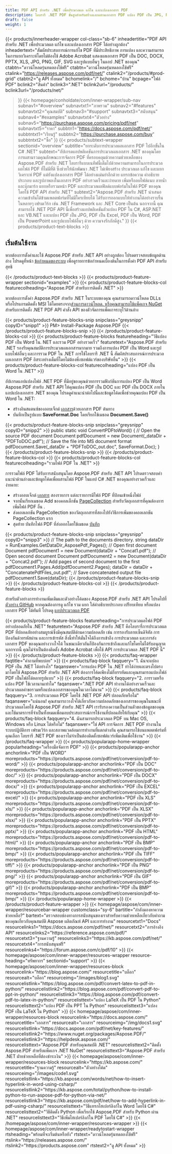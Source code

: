 ```yaml
---
title: PDF API สำหรับ .NET เพื่อประมวลผล แก้ไข และแปลงเอกสาร PDF
description: ไลบรารี .NET PDF ขั้นสูงสำหรับสร้างและผสานเอกสาร PDF แปลง PDF เป็น JPG, PDF เป็น Excel และ PDF เป็น Word ในแอป C#, ASP.NET & VB.NET
draft: false
weight: 1
---
```

{{< products/innerheader-wrapper col-class="sb-6"
  inheadertitle="PDF API สำหรับ .NET เพื่อประมวลผล แก้ไข และแปลงเอกสาร PDF ได้อย่างถูกต้อง"
  inheadertext="สัมผัสประสบการณ์การแก้ไข PDF ที่มีประสิทธิภาพ การแปลง และความสามารถในการแยกวิเคราะห์โดยไม่ต้องใช้ Adobe Acrobat แสดงผลเอกสาร PDF เป็น DOC, DOCX, PPTX, XLS, JPG, PNG, GIF, SVG และรูปแบบอื่นๆ ในแอป .NET ของคุณ"
  ctabtn="ดาวน์โหลดรุ่นทดลองใช้ฟรี"
  ctabtn="ดาวน์โหลดรุ่นทดลองใช้ฟรี"
  ctalink="https://releases.aspose.com/pdf/net/"
  ctalink2="/products/#prod-grid"
  ctabtn2="ดู API ทั้งหมด"
  bchomelink="/"
  bchome="บ้าน"
  bcpage="ไฟล์ PDF"
  bclink2="สินค้า"
  bclink3=".NET"
  bclink2url="/products/"
  bclink3url="/products/net/"
  >}}
{{< homepage/conholdate/com/inner-wrapper/sub-nav 
subnav1="#overview"
subnavtxt1="ภาพรวม" 
subnav2="#features"
subnavtxt2="คุณสมบัติ" 
subnav3="#support"
subnavtxt3="สนับสนุน" 
subnav4="#examples"
subnavtxt4="ตัวอย่าง" 
subnav5="https://purchase.aspose.com/pricing/pdf/net"
subnavtxt5="ราคา" 
subbtn1="https://docs.aspose.com/pdf/net/"
subbtntxt1="เรียนรู้"
subbtn2="https://purchase.aspose.com/buy"
subbtntxt2="ซื้อ"
>}}
   {{< products/subtext-wrapper
   sectionid="overview"
   subtitle="ยกระดับการประมวลผลเอกสาร PDF ไปอีกขั้นใน C# .NET"
   subtext="อัปเกรดแอปพลิเคชันการประมวลผลเอกสาร .NET ของคุณโดยการผสานรวมคุณลักษณะการจัดการ PDF ที่ครอบคลุมด้วยความช่วยเหลือของ Aspose.PDF สำหรับ .NET ไลบรารีแบบเนทีฟนี้เต็มไปด้วยความสามารถในการประมวลผลไฟล์ PDF ที่ไม่มีที่ติ ซึ่งช่วยให้นักพัฒนา .NET ไม่เพียงสร้าง ประมวลผล แก้ไข และแยกวิเคราะห์ PDF แต่ยังแปลงเอกสาร PDF ได้อย่างแม่นยำอีกด้วย แทรกข้อความ คำอธิบายประกอบ และรูปภาพลงในเอกสาร PDF อย่างรวดเร็วและง่ายดาย เพิ่มหรือลบไฟล์แนบ ลายน้ำและบุ๊กมาร์ก แยกหรือรวมหน้า PDF และประมวลผลฟิลด์แบบฟอร์มในไฟล์ PDF ของคุณโดยใช้ PDF API สำหรับ .NET"
   subtext2="Aspose.PDF สำหรับ .NET นำเสนอความเข้ากันได้ข้ามแพลตฟอร์มที่ไม่มีใครเทียบได้ ได้รับการออกแบบให้ทำงานได้อย่างราบรื่นในหลายๆ เฟรมเวิร์ก เช่น .NET Framework และ .NET Core เป็นต้น นอกจากนี้ คุณสามารถใช้ .NET PDF API นี้เพื่อสร้างแอปพลิเคชันตัวแปลง PDF ใน C#, ASP.NET และ VB.NET และแปลง PDF เป็น JPG, PDF เป็น Excel, PDF เป็น Word, PDF เป็น PowerPoint และรูปแบบไฟล์อื่นๆ ด้วย ความจงรักภักดีสูง."
   >}} 
   {{< products/product-text-blocks >}}
   <h2>เริ่มต้นใช้งาน</h2>
   <p>หากต้องการตั้งค่าและใช้ Aspose.PDF สำหรับ .NET API อย่างถูกต้อง โปรดตรวจสอบข้อมูลด้านล่าง โปรดดูที่หน้า <a href="https://docs.aspose.com/pdf/net/system-requirements/">ข้อกำหนดของระบบ</a> เพื่อดูรายการข้อกำหนดเบื้องต้นในการตั้งค่า PDF API สำหรับ สุทธิ</p>
   {{< /products/product-text-blocks >}}
{{< products/product-feature-wrapper
sectionid="examples"
>}}
{{< products/product-feature-blocks-col
featurecolheading="Aspose.PDF สำหรับการติดตั้ง .NET"
>}}
<p>หากต้องการตั้งค่า Aspose.PDF สำหรับ .NET ในระบบของคุณ คุณสามารถดาวน์โหลด DLLs หรือโปรแกรมติดตั้ง MSI ได้โดยตรงจาก<a href="https://releases.aspose.com/pdf/net/">ส่วนการดาวน์โหลด</ ก>. หรือคุณสามารถใช้<a href="https://www.nuget.org/packages/Aspose.PDF/">แพ็คเกจ NuGet</a> สำหรับการติดตั้ง .NET PDF API คำสั่ง API ของตัวจัดการแพ็คเกจระบุไว้ด้านล่าง</p>
{{< products/product-feature-blocks-snip
 snipclass="greysnipp"
 copyID="snipp1"
>}}
PM> Install-Package Aspose.PDF
{{< /products/product-feature-blocks-snip >}}
{{< /products/product-feature-blocks-col >}}
{{< products/product-feature-blocks
featureheading="วิธีแปลง PDF เป็น Word ใน. NET และรวม PDF อย่างรวดเร็ว"
featuretext="Aspose.PDF สำหรับ .NET รองรับคุณสมบัติการประมวลผลเอกสารมากมาย รวมถึงการแปลง PDF เป็น Word และรูปแบบไฟล์อื่นๆ และการรวม PDF ใน .NET การใช้ไลบรารี .NET นี้ สัมผัสประสบการณ์การประมวลผลเอกสาร PDF อิสระอย่างเต็มที่โดยไม่ต้องพึ่งซอฟต์แวร์ของบริษัทอื่น"
>}}
{{< products/product-feature-blocks-col
 featurecolheading="แปลง PDF เป็น Word ใน .NET"
>}}
<p>อัปเกรดแอปแปลงไฟล์ .NET PDF ที่มีอยู่ของคุณด้วยการรวมฟังก์ชันการแปลง PDF เป็น Word Aspose.PDF สำหรับ .NET API ให้คุณแปลง PDF เป็น DOC และ PDF เป็น DOCX ภายในแอปแปลงเอกสาร .NET ของคุณ โปรดดูคำแนะนำต่อไปนี้และข้อมูลโค้ดเพื่อช่วยคุณแปลง PDF เป็น Word ใน .NET:</p>
<ul>
   <li>สร้างอินสแตนซ์ของออบเจ็กต์ <a href="https://reference.aspose.com/pdf/net/aspose.pdf/document/">เอกสาร</a>ด้วยเอกสาร PDF ต้นทาง</li>
   <li>บันทึกเป็นรูปแบบ <strong>SaveFormat.Doc</strong> โดยเรียกใช้เมธอด <strong>Document.Save()</strong></li>
</ul>
{{< products/product-feature-blocks-snip
 snipclass="greysnipp"
 copyID="snipp2"
>}}
public static void ConvertPDFtoWord()
{
    // Open the source PDF document
    Document pdfDocument = new Document(_dataDir + "PDFToDOC.pdf");
    // Save the file into MS document format
    pdfDocument.Save(_dataDir + "PDFToDOC_out.doc", SaveFormat.Doc);
}
{{< /products/product-feature-blocks-snip >}}
{{< /products/product-feature-blocks-col >}}
{{< products/product-feature-blocks-col
 featurecolheading="รวมไฟล์ PDF ใน .NET"
>}}
<p>การรวมไฟล์ PDF ได้รับการสนับสนุนโดย Aspose.PDF สำหรับ .NET API โปรดตรวจสอบคำแนะนำด้านล่างและข้อมูลโค้ดเพื่อผสานไฟล์ PDF ในแอป C# .NET ของคุณอย่างรวดเร็วและง่ายดาย:</p>
<ul>
   <li>สร้างออบเจ็กต์ <a href="https://reference.aspose.com/pdf/net/aspose.pdf/document">เอกสาร</a> สองรายการ แต่ละรายการมีไฟล์ PDF ที่ป้อนเข้าหนึ่งไฟล์</li>
   <li>จากนั้นเรียกเมธอด Add ของคอลเล็กชัน <a href="https://reference.aspose.com/pdf/net/aspose.pdf/pagecollection">PageCollection</a> สำหรับวัตถุเอกสารที่คุณต้องการเพิ่มไฟล์ PDF อื่น .</li>
   <li>ส่งคอลเลกชัน PageCollection ของวัตถุเอกสารที่สองไปยังวิธีการเพิ่มของคอลเลกชัน PageCollection แรก</li>
   <li>สุดท้าย บันทึกไฟล์ PDF ที่ส่งออกโดยใช้เมธอด <a href="https://reference.aspose.com/pdf/net/aspose.pdf.document/save/methods/4">บันทึก</a></li>
</ul>
{{< products/product-feature-blocks-snip
snipclass="greysnipp"
copyID="snipp3"
>}}
// The path to the documents directory.
string dataDir = RunExamples.GetDataDir_AsposePdf_Pages();
// Open first document
Document pdfDocument1 = new Document(dataDir + "Concat1.pdf");
// Open second document
Document pdfDocument2 = new Document(dataDir + "Concat2.pdf");
// Add pages of second document to the first
pdfDocument1.Pages.Add(pdfDocument2.Pages);
dataDir = dataDir + "ConcatenatePdfFiles_out.pdf";
// Save concatenated output file
pdfDocument1.Save(dataDir);
{{< /products/product-feature-blocks-snip >}}
{{< /products/product-feature-blocks-col >}}
{{< /products/product-feature-blocks >}}
   <p class="col-lg-12">สำหรับตัวอย่างการทำงานเพิ่มเติมและตัวอย่างโค้ดของ Aspose.PDF สำหรับ .NET API โปรดไปที่ <a href="https://github.com/aspose-pdf/Aspose.PDF-for-.NET/tree/master/Examples">ตัวอย่าง GitHub</a> หากคุณต้องการดู แก้ไข รวม แยก ใส่คำอธิบายประกอบ เปรียบเทียบ หรือแปลงเอกสาร PDF ได้ทันที โปรดดู <a href="https://products.aspose.app/pdf/family" ออนไลน์ฟรีของเรา >แอปประมวลผล PDF</a></p>
{{< products/product-feature-blocks
featureheading="การประมวลผลไฟล์ PDF อย่างปลอดภัยใน .NET"
featuretext="Aspose.PDF สำหรับ .NET คือไลบรารี่การประมวลผล PDF ที่ปลอดภัยอย่างสมบูรณ์ซึ่งมีคุณสมบัติด้านความปลอดภัย เช่น การรองรับลายเซ็นดิจิทัล การป้องกันด้วยรหัสผ่าน และการเข้ารหัส สิ่งนี้ทำให้มั่นใจได้ถึงการเข้าถึง การประมวลผล และการส่งเอกสาร PDF ของคุณอย่างวางใจได้ ในขณะเดียวกันก็ป้องกันการเข้าถึงและแก้ไขโดยไม่ได้รับอนุญาต นอกจากนี้ คุณไม่จำเป็นต้องติดตั้ง Adobe Acrobat เพื่อใช้ API การประมวลผล .NET PDF นี้"
>}}
   {{< /products/product-feature-blocks >}}
   {{< products/faq-wrapper
   faqtitle="คำถามที่พบบ่อย"
>}}
   {{< products/faq-block
 faqquery="1. ฉันจะแปลง PDF เป็น .NET ได้อย่างไร"
 faqanswer="การแปลง PDF ใน .NET ทำได้ง่ายและตรงไปตรงมาโดยใช้ Aspose.PDF สำหรับ .NET API ต้องการโค้ดเพียงไม่กี่บรรทัดและคุณสามารถแปลงไฟล์ PDF เป็นไฟล์ได้หลายรูปแบบ"
>}}
   {{< products/faq-block 
 faqquery="2. การรวมหรือแปลง PDF ใช้เวลานานเท่าใด"
 faqanswer=".NET PDF API ทำงานได้อย่างรวดเร็วและประมวลผลคำขอรวมหรือแปลงเอกสารของคุณในเวลาไม่นาน"
>}}
   {{< products/faq-block
 faqquery="3. การประมวลผล PDF โดยใช้ .NET PDF API ปลอดภัยหรือไม่"
 faqanswer="แน่นอน! คุณสามารถวางใจได้เกี่ยวกับความปลอดภัยของเอกสารของคุณในขณะที่ประมวลผลโดยใช้ Aspose.PDF สำหรับ .NET API เรารับรองความเป็นส่วนตัวของข้อมูลของคุณและใช้มาตรการที่จำเป็นทั้งหมดเพื่อมอบประสบการณ์การใช้งานที่ปลอดภัยให้กับคุณ"
>}}
   {{< products/faq-block
 faqquery="4. ฉันสามารถประมวลผล PDF บน Mac OS, Windows หรือ Linux ได้หรือไม่"
 faqanswer="ใช่ API การจัดการ .NET PDF ทำงานในระบบปฏิบัติการ เฟรมเวิร์ก และสภาพแวดล้อมการทำงานที่แตกต่างกัน คุณสามารถใช้บนแพลตฟอร์มที่คุณเลือก ไลบรารี .NET PDF ของเราไม่จำเป็นต้องติดตั้งซอฟต์แวร์เพิ่มเติมเพื่อใช้งาน"
>}}
   {{< /products/faq-wrapper >}}
   {{< products/popularapp-home-wrapper
   popularheading="เครื่องมือจัดการ PDF"
   >}}
   {{< products/popularapp-anchor
 anchorlink="PDF เป็น WORD"
 moreproducts="https://products.aspose.com/pdf/net/conversion/pdf-to-word/"
>}} 
   {{< products/popularapp-anchor
 anchorlink="PDF เป็น DOC"
 moreproducts="https://products.aspose.com/pdf/net/conversion/pdf-to-doc/"
>}} 
   {{< products/popularapp-anchor
 anchorlink="PDF เป็น DOCX"
 moreproducts="https://products.aspose.com/pdf/net/conversion/pdf-to-docx/"
>}} 
   {{< products/popularapp-anchor
 anchorlink="PDF เป็น EXCEL"
 moreproducts="https://products.aspose.com/pdf/net/conversion/pdf-to-excel/"
>}} 
   {{< products/popularapp-anchor
 anchorlink="PDF เป็น XLS"
 moreproducts="https://products.aspose.com/pdf/net/conversion/pdf-to-xls/"
>}} 
   {{< products/popularapp-anchor
 anchorlink="PDF เป็น XLSX"
 moreproducts="https://products.aspose.com/pdf/net/conversion/pdf-to-xlsx/"
>}} 
   {{< products/popularapp-anchor
 anchorlink="PDF เป็น PPTX"
 moreproducts="https://products.aspose.com/pdf/net/conversion/pdf-to-pptx/"
>}} 
   {{< products/popularapp-anchor
 anchorlink="PDF เป็น HTML"
 moreproducts="https://products.aspose.com/pdf/net/conversion/pdf-to-html/"
>}} 
   {{< products/popularapp-anchor
 anchorlink="PDF เป็น BMP"
 moreproducts="https://products.aspose.com/pdf/net/conversion/pdf-to-bmp/"
>}} 
   {{< products/popularapp-anchor
 anchorlink="PDF เป็น TIFF"
 moreproducts="https://products.aspose.com/pdf/net/conversion/pdf-to-tiff/"
>}} 
   {{< products/popularapp-anchor
 anchorlink="PDF เป็น PNG"
 moreproducts="https://products.aspose.com/pdf/net/conversion/pdf-to-png/"
>}} 
   {{< products/popularapp-anchor
 anchorlink="PDF เป็น GIF"
 moreproducts="https://products.aspose.com/pdf/net/conversion/pdf-to-gif/"
>}} 
   {{< products/popularapp-anchor
 anchorlink="PDF เป็น BMP"
 moreproducts="https://products.aspose.com/pdf/net/conversion/pdf-to-bmp/"
>}}  
   {{< /products/popularapp-home-wrapper >}}
   {{< /products/product-feature-wrapper >}}
{{< homepage/aspose/com/inner-wrapper/resourcebar-wrapper
customclass="sy-6"
bartitle="กำลังมองหาความช่วยเหลือ?"
bartext="ตรวจสอบช่องทางการสนับสนุนของเราสำหรับความช่วยเหลือเกี่ยวกับคำถามของคุณเกี่ยวกับคุณสมบัติ Aspose ผลิตภัณฑ์ API และการทำงาน"
 resourcetxt1="Docs"
 resourcelinks1="https://docs.aspose.com/pdf/net/"
 resourcetxt2="การอ้างอิง API"
 resourcelinks2="https://reference.aspose.com/pdf/" 
 resourcetxt3="ฐานความรู้"
 resourcelinks3="https://kb.aspose.com/pdf/net/"
 resourcetxt4="การสนับสนุนฟรี"
 resourcelinks4="https://forum.aspose.com/c/pdf/10"
>}}
{{< homepage/aspose/com/inner-wrapper/resources-wrapper
 resource-heading="ทรัพยากร"
 sectionid="support"
>}}
{{< homepage/aspose/com/inner-wrapper/resources-block
 resourcelink="https://blog.aspose.com/"
 resourcetitle="บล็อก"
 resourcealt="บล็อก"
 resourceimg="/images/blog1.svg"
 resourcelistlink="https://blog.aspose.com/pdf/convert-latex-to-pdf-in-python/"
 resourcelistlink2="https://blog.aspose.com/pdf/convert-pdf-to-ppt-in-python/"
 resourcelistlink3="https://blog.aspose.com/pdf/convert-pdf-to-latex-in-python/"
 resourcelisttext="แปลง LaTeX เป็น PDF ใน Python"
 resourcelisttext2="แปลง PDF เป็น PPT ใน Python"
 resourcelisttext3="แปลง PDF เป็น LaTeX ใน Python"
>}}
{{< homepage/aspose/com/inner-wrapper/resources-block
 resourcelink="https://docs.aspose.com/"
 resourcetitle="เอกสาร"
 resourcealt="เอกสาร"
 resourceimg="/img/docs1.svg"
 resourcelistlink="https://docs.aspose.com/pdf/net/key-features/"
 resourcelistlink2="https://www.nuget.org/packages/Aspose.PDF/"
 resourcelistlink3="https://helpdesk.aspose.com/"
 resourcelisttext="Aspose.PDF สำหรับคุณสมบัติ .NET"
 resourcelisttext2="ติดตั้ง Aspose.PDF สำหรับแพ็คเกจ .NET NuGet"
 resourcelisttext3="Aspose.PDF สำหรับ .NET ฝ่ายช่วยเหลือที่ต้องชำระเงิน"
>}}
{{< homepage/aspose/com/inner-wrapper/resources-block
 resourcelink="https://kb.aspose.com/"
 resourcetitle="ฐานความรู้"
 resourcealt="ตัวอย่างโค้ด"
 resourceimg="/images/code1.svg"
 resourcelistlink="https://kb.aspose.com/words/net/how-to-insert-hyperlink-in-word-using-csharp/"
 resourcelistlink2="https://kb.aspose.com/total/python/how-to-install-python-to-run-aspose-pdf-for-python-via-net/"
 resourcelistlink3="https://kb.aspose.com/pdf/net/how-to-add-hyperlink-in-pdf-using-csharp/"
 resourcelisttext="วิธีแทรกไฮเปอร์ลิงก์ใน Word โดยใช้ C#"
resourcelisttext2="วิธีติดตั้ง Python เพื่อเรียกใช้ Aspose.PDF สำหรับ Python ผ่าน .NET"
resourcelisttext3="วิธีเพิ่มไฮเปอร์ลิงก์ใน PDF โดยใช้ C#"
>}}
{{< /homepage/aspose/com/inner-wrapper/resources-wrapper >}}
{{< homepage/aspose/com/inner-wrapper/readytostart-wrapper
rtsheading="พร้อมที่จะเริ่มต้นหรือยัง"
rtstext="ดาวน์โหลดรุ่นทดลองใช้ฟรี"
rtslink="https://releases.aspose.com/"
rtslink2="https://products.aspose.com"
rtstext2="ดู API ทั้งหมด"
>}}
